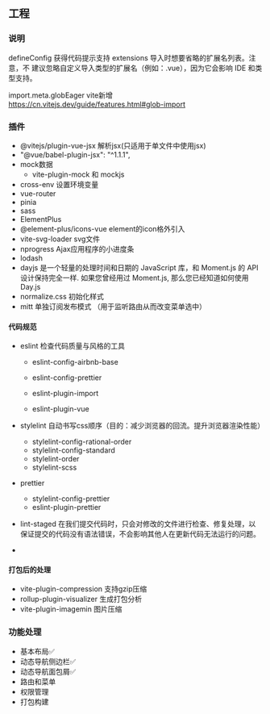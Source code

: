 ## 工程
### 说明
defineConfig 获得代码提示支持
extensions 导入时想要省略的扩展名列表。注意，不 建议忽略自定义导入类型的扩展名（例如：.vue），因为它会影响 IDE 和类型支持。

import.meta.globEager vite新增 https://cn.vitejs.dev/guide/features.html#glob-import
### 插件

+ @vitejs/plugin-vue-jsx  解析jsx(只适用于单文件中使用jsx)
+ "@vue/babel-plugin-jsx": "^1.1.1",
+ mock数据
  + vite-plugin-mock 和 mockjs 
+ cross-env 设置环境变量
+ vue-router
+ pinia
+ sass
+ ElementPlus
+ @element-plus/icons-vue  element的icon格外引入
+ vite-svg-loader svg文件
+ nprogress Ajax应用程序的小进度条
+ lodash
+ dayjs 是一个轻量的处理时间和日期的 JavaScript 库，和 Moment.js 的 API 设计保持完全一样. 如果您曾经用过 Moment.js, 那么您已经知道如何使用 Day.js
+ normalize.css 初始化样式
+ mitt 单独订阅发布模式 （用于监听路由从而改变菜单选中）

#### 代码规范
+ eslint 检查代码质量与风格的工具
  + eslint-config-airbnb-base
  + eslint-config-prettier
  + eslint-plugin-import
  
  + eslint-plugin-vue

+ stylelint 自动书写css顺序（目的：减少浏览器的回流。提升浏览器渲染性能）
  + stylelint-config-rational-order
  + stylelint-config-standard
  + stylelint-order
  + stylelint-scss
  
+ prettier
  + stylelint-config-prettier
  + eslint-plugin-prettier

+ lint-staged 在我们提交代码时，只会对修改的文件进行检查、修复处理，以保证提交的代码没有语法错误，不会影响其他人在更新代码无法运行的问题。
+ 
#### 打包后的处理
+ vite-plugin-compression 支持gzip压缩
+ rollup-plugin-visualizer 生成打包分析
+ vite-plugin-imagemin 图片压缩
### 功能处理
+ 基本布局✅
+ 动态导航侧边栏✅
+ 动态导航面包屑✅
+ 路由和菜单
+ 权限管理
+ 打包构建